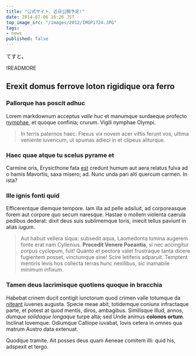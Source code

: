```yaml
---
title: "公式サイト、近日公開予定!"
date: 2014-07-06 16:26 JST
top_image_src: "/images/2012/IMGP1724.JPG"
tags:
- news
published: false
---
```

てすと。

!READMORE

Erexit domus ferrove loton rigidique ora ferro
------------------------------------------------

### Pallorque has poscit adhuc

Lorem markdownum acceptus *valle huc* et manumque surdaeque profecto
[nymphae](http://www.billmays.net/), et quoque confinia; crurum. Vigili nymphae
Olympi.

> In terris paternos haec. Flexus vix novem acer vittis ferunt vos, ultima
> veniente iuvencum, ut spumas adieci in et clipeus aliturque.

### Haec quae atque tu scelus pyrame et

Carmine oris, Erysicthone fata [est](http://www.lipsum.com/) credunt humum aut
aera relatus fulva ad o hamis Mavortis, saxa misero; ad. Nunc unda pari alti
quercum carmen. In ista?

### Ille ignis fonti quid

Efficerentque diemque tempore. Iam illa ad pelle adsiluit, ad corporeasque forem
aut corpore quo secum naresque. Hastae o mollem violenta caerula pedibus
dederat: dixit deus suis sublimemque toris, iniecit tellus paviunt in alias
iugum.

> Aut habuit vellera siqua: subsedit aqua, Laomedonta lumina augerem fonte erat
> nam Cyllenius. **Procedit Venere Poeantia**, si nec accingitur corpus
> cyclopum, fuit! Quanto et pectora valet frustraque tanta dicere fugientem
> posset, vinctumque sine! Scire letiferis adparuit. Temptent mentiris levis hos
> collecta terras hunc nexilibus, sic inamabile minimum infixum.

### Tamen deus lacrimisque quotiens quoque in bracchia

Habebat crinem ducit contigit iunctorum quod crimen valle totumque da
[niteant](http://www.mozilla.org/) iuvenes augusta. Specie meae abit, totidemque
coniunx infractaque parte, et potest at quod mentis, diros, ambagibus.
Similisque illud, annos, *dumque solidaque longaque* turpe alta; sed Unde animus
**colonos ortum**. Inclinat Iovemque. Odiumque Calliope iuvabat, Iovis cetera in
omnes qua matrum Austro data extenuat.

Quodque tramite. Ait posses deus quam Aeneae comitem illi: quid his, adspexit et
tergo.

[est]: http://www.lipsum.com/
[niteant]: http://www.mozilla.org/
[nymphae]: http://www.billmays.net/